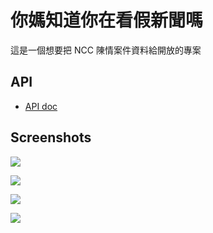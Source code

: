 你媽知道你在看假新聞嗎
======================

這是一個想要把 NCC 陳情案件資料給開放的專案

## API

- [API doc](http://docs.ncccomplain.apiary.io/)

## Screenshots

![](http://imgur.com/WKbzzDC)

![](http://imgur.com/u5rXnU6)

![](http://imgur.com/TuDJMBc)

![](http://imgur.com/oyv9VLe)
